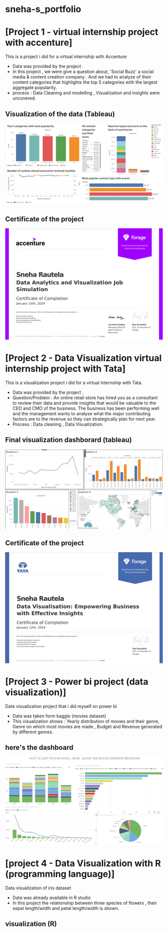 # sneha-s_portfolio

# [Project 1 - virtual internship project with accenture] 

This is a project i did for a virtual internship with Accenture 

* Data was provided by the project .
* In this project , we were give a question about, 'Social Buzz' a social media & content creation company . And we had to analyze of their content categories that highlights the top 5 categories with the largest 
  aggregate popularity. 
* process : Data Cleaning and modelling , Visualization and insights were uncovered.


## Visualization of the data (Tableau)
![](picture(26).png)

## Certificate of the project
![](picture(25).png)



# [Project 2 - Data Visualization virtual internship project with Tata] 

This is a visualization project i did for a virtual internship with Tata.

* Data was provided by the project .
* Question/Problem : An online retail store has hired you as a consultant to review their data and provide insights that would be valuable to the CEO and CMO of the business. The business has been performing well 
  and the management wants to analyse what the major contributing factors are to the revenue so they can strategically plan for next year.
* Process : Data cleaning , Data Visualization.


## Final visualization dashborard (tableau)
![](picture(27).png)

## Certificate of the project
![](Picture(28).png)



# [Project 3 - Power bi project (data visualization)] 

Date visualization project that i did myself on power bi

* Data was taken form kaggle (movies dataset)
* This visualization shows : Yearly distribution of movies and their genre, Genre on which most movies are made , Budget and Revenue generated by different genres.

## here's the dashboard
![](picture(30).png)



# [project 4 - Data Visualization with R (programming language)] 

Data visualization of iris dataset

* Data was already available in R studio
* In this project the relationship between three species of flowers , their sepal length/width and petal length/width is shown.

## visualization (R)
<object data="iris_flower_R.pdf" width="1000" height="1000" type='application/pdf'></object>
